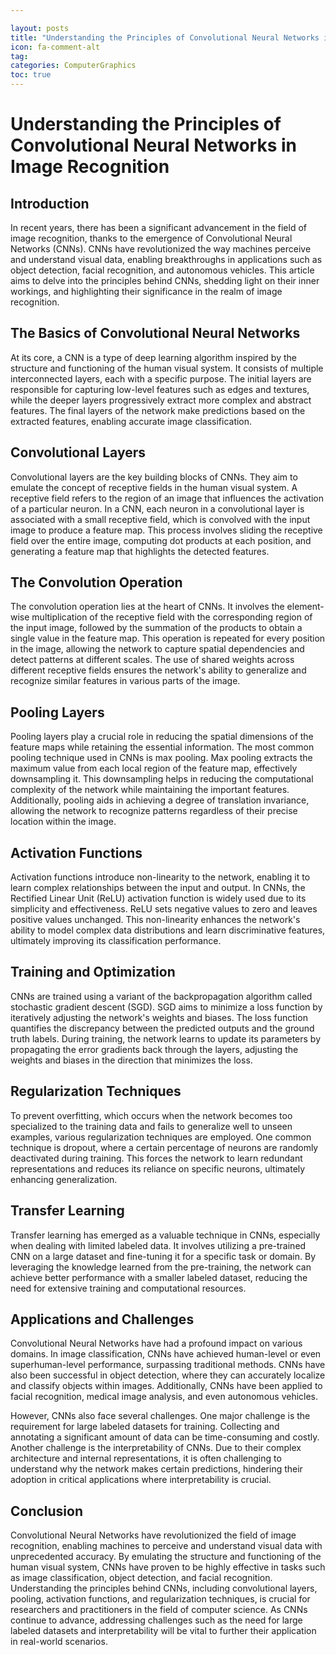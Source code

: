 ```yaml
---

layout: posts
title: "Understanding the Principles of Convolutional Neural Networks in Image Recognition"
icon: fa-comment-alt
tag:      
categories: ComputerGraphics
toc: true
---
```




# Understanding the Principles of Convolutional Neural Networks in Image Recognition

## Introduction

In recent years, there has been a significant advancement in the field of image recognition, thanks to the emergence of Convolutional Neural Networks (CNNs). CNNs have revolutionized the way machines perceive and understand visual data, enabling breakthroughs in applications such as object detection, facial recognition, and autonomous vehicles. This article aims to delve into the principles behind CNNs, shedding light on their inner workings, and highlighting their significance in the realm of image recognition.

## The Basics of Convolutional Neural Networks

At its core, a CNN is a type of deep learning algorithm inspired by the structure and functioning of the human visual system. It consists of multiple interconnected layers, each with a specific purpose. The initial layers are responsible for capturing low-level features such as edges and textures, while the deeper layers progressively extract more complex and abstract features. The final layers of the network make predictions based on the extracted features, enabling accurate image classification.

## Convolutional Layers

Convolutional layers are the key building blocks of CNNs. They aim to emulate the concept of receptive fields in the human visual system. A receptive field refers to the region of an image that influences the activation of a particular neuron. In a CNN, each neuron in a convolutional layer is associated with a small receptive field, which is convolved with the input image to produce a feature map. This process involves sliding the receptive field over the entire image, computing dot products at each position, and generating a feature map that highlights the detected features.

## The Convolution Operation

The convolution operation lies at the heart of CNNs. It involves the element-wise multiplication of the receptive field with the corresponding region of the input image, followed by the summation of the products to obtain a single value in the feature map. This operation is repeated for every position in the image, allowing the network to capture spatial dependencies and detect patterns at different scales. The use of shared weights across different receptive fields ensures the network's ability to generalize and recognize similar features in various parts of the image.

## Pooling Layers

Pooling layers play a crucial role in reducing the spatial dimensions of the feature maps while retaining the essential information. The most common pooling technique used in CNNs is max pooling. Max pooling extracts the maximum value from each local region of the feature map, effectively downsampling it. This downsampling helps in reducing the computational complexity of the network while maintaining the important features. Additionally, pooling aids in achieving a degree of translation invariance, allowing the network to recognize patterns regardless of their precise location within the image.

## Activation Functions

Activation functions introduce non-linearity to the network, enabling it to learn complex relationships between the input and output. In CNNs, the Rectified Linear Unit (ReLU) activation function is widely used due to its simplicity and effectiveness. ReLU sets negative values to zero and leaves positive values unchanged. This non-linearity enhances the network's ability to model complex data distributions and learn discriminative features, ultimately improving its classification performance.

## Training and Optimization

CNNs are trained using a variant of the backpropagation algorithm called stochastic gradient descent (SGD). SGD aims to minimize a loss function by iteratively adjusting the network's weights and biases. The loss function quantifies the discrepancy between the predicted outputs and the ground truth labels. During training, the network learns to update its parameters by propagating the error gradients back through the layers, adjusting the weights and biases in the direction that minimizes the loss.

## Regularization Techniques

To prevent overfitting, which occurs when the network becomes too specialized to the training data and fails to generalize well to unseen examples, various regularization techniques are employed. One common technique is dropout, where a certain percentage of neurons are randomly deactivated during training. This forces the network to learn redundant representations and reduces its reliance on specific neurons, ultimately enhancing generalization.

## Transfer Learning

Transfer learning has emerged as a valuable technique in CNNs, especially when dealing with limited labeled data. It involves utilizing a pre-trained CNN on a large dataset and fine-tuning it for a specific task or domain. By leveraging the knowledge learned from the pre-training, the network can achieve better performance with a smaller labeled dataset, reducing the need for extensive training and computational resources.

## Applications and Challenges

Convolutional Neural Networks have had a profound impact on various domains. In image classification, CNNs have achieved human-level or even superhuman-level performance, surpassing traditional methods. CNNs have also been successful in object detection, where they can accurately localize and classify objects within images. Additionally, CNNs have been applied to facial recognition, medical image analysis, and even autonomous vehicles.

However, CNNs also face several challenges. One major challenge is the requirement for large labeled datasets for training. Collecting and annotating a significant amount of data can be time-consuming and costly. Another challenge is the interpretability of CNNs. Due to their complex architecture and internal representations, it is often challenging to understand why the network makes certain predictions, hindering their adoption in critical applications where interpretability is crucial.

## Conclusion

Convolutional Neural Networks have revolutionized the field of image recognition, enabling machines to perceive and understand visual data with unprecedented accuracy. By emulating the structure and functioning of the human visual system, CNNs have proven to be highly effective in tasks such as image classification, object detection, and facial recognition. Understanding the principles behind CNNs, including convolutional layers, pooling, activation functions, and regularization techniques, is crucial for researchers and practitioners in the field of computer science. As CNNs continue to advance, addressing challenges such as the need for large labeled datasets and interpretability will be vital to further their application in real-world scenarios.